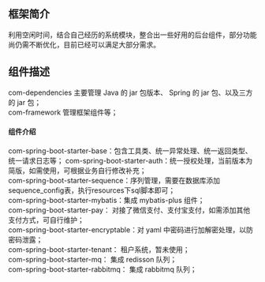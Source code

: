 ## 框架简介
利用空闲时间，结合自己经历的系统模块，整合出一些好用的后台组件，部分功能尚仍需不断优化，目前已经可以满足大部分需求。

## 组件描述
com-dependencies 主要管理 Java 的 jar 包版本、 Spring 的 jar 包、以及三方的 jar 包；  
com-framework   管理框架组件等；  
#### 组件介绍
com-spring-boot-starter-base：包含工具类、统一异常处理、统一返回类型、统一请求日志等；
com-spring-boot-starter-auth：统一授权处理，当前版本为简版，如需使用，可根据业务自行修改补充；  
com-spring-boot-starter-sequence：序列管理，需要在数据库添加sequence_config表，执行resources下sql脚本即可；  
com-spring-boot-starter-mybatis：集成 mybatis-plus 组件；  
com-spring-boot-starter-pay： 对接了微信支付、支付宝支付，如需添加其他支付方式，可自行维护；  
com-spring-boot-starter-encryptable：对 yaml 中密码进行加解密处理，以防密码泄露；  
com-spring-boot-starter-tenant： 租户系统，暂未使用；  
com-spring-boot-starter-mq： 集成 redisson 队列；  
com-spring-boot-starter-rabbitmq： 集成 rabbitmq 队列；  